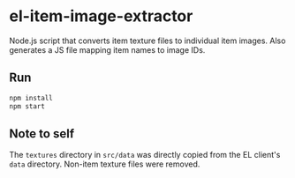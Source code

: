 # el-item-image-extractor

Node.js script that converts item texture files to individual item images. Also generates a JS file mapping item names to image IDs.

## Run

```sh
npm install
npm start
```

## Note to self

The `textures` directory in `src/data` was directly copied from the EL client's `data` directory. Non-item texture files were removed.
